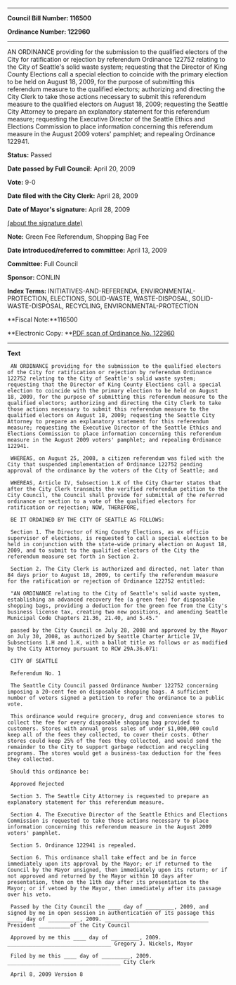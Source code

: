 

********

**Council Bill Number: 116500**
   
**Ordinance Number: 122960**
********

 AN ORDINANCE providing for the submission to the qualified electors of the City for ratification or rejection by referendum Ordinance 122752 relating to the City of Seattle's solid waste system; requesting that the Director of King County Elections call a special election to coincide with the primary election to be held on August 18, 2009, for the purpose of submitting this referendum measure to the qualified electors; authorizing and directing the City Clerk to take those actions necessary to submit this referendum measure to the qualified electors on August 18, 2009; requesting the Seattle City Attorney to prepare an explanatory statement for this referendum measure; requesting the Executive Director of the Seattle Ethics and Elections Commission to place information concerning this referendum measure in the August 2009 voters' pamphlet; and repealing Ordinance 122941.

**Status:** Passed
   
**Date passed by Full Council:** April 20, 2009
   
**Vote:** 9-0
   
**Date filed with the City Clerk:** April 28, 2009
   
**Date of Mayor's signature:** April 28, 2009
   
[(about the signature date)](/~public/approvaldate.htm)
   
   
**Note:** Green Fee Referendum, Shopping Bag Fee

   
**Date introduced/referred to committee:** April 13, 2009
   
**Committee:** Full Council
   
**Sponsor:** CONLIN
   
   
**Index Terms:** INITIATIVES-AND-REFERENDA, ENVIRONMENTAL-PROTECTION, ELECTIONS, SOLID-WASTE, WASTE-DISPOSAL, SOLID-WASTE-DISPOSAL, RECYCLING, ENVIRONMENTAL-PROTECTION

**Fiscal Note:**116500

**Electronic Copy: **[PDF scan of Ordinance No. 122960](/~archives/Ordinances/Ord_122960.pdf)

********

**Text**
   
```
 AN ORDINANCE providing for the submission to the qualified electors of the City for ratification or rejection by referendum Ordinance 122752 relating to the City of Seattle's solid waste system; requesting that the Director of King County Elections call a special election to coincide with the primary election to be held on August 18, 2009, for the purpose of submitting this referendum measure to the qualified electors; authorizing and directing the City Clerk to take those actions necessary to submit this referendum measure to the qualified electors on August 18, 2009; requesting the Seattle City Attorney to prepare an explanatory statement for this referendum measure; requesting the Executive Director of the Seattle Ethics and Elections Commission to place information concerning this referendum measure in the August 2009 voters' pamphlet; and repealing Ordinance 122941.

 WHEREAS, on August 25, 2008, a citizen referendum was filed with the City that suspended implementation of Ordinance 122752 pending approval of the ordinance by the voters of the City of Seattle; and

 WHEREAS, Article IV, Subsection 1.K of the City Charter states that after the City Clerk transmits the verified referendum petition to the City Council, the Council shall provide for submittal of the referred ordinance or section to a vote of the qualified electors for ratification or rejection; NOW, THEREFORE,

 BE IT ORDAINED BY THE CITY OF SEATTLE AS FOLLOWS:

 Section 1. The Director of King County Elections, as ex officio supervisor of elections, is requested to call a special election to be held in conjunction with the state-wide primary election on August 18, 2009, and to submit to the qualified electors of the City the referendum measure set forth in Section 2.

 Section 2. The City Clerk is authorized and directed, not later than 84 days prior to August 18, 2009, to certify the referendum measure for the ratification or rejection of Ordinance 122752 entitled:

 "AN ORDINANCE relating to the City of Seattle's solid waste system, establishing an advanced recovery fee (a green fee) for disposable shopping bags, providing a deduction for the green fee from the City's business license tax, creating two new positions, and amending Seattle Municipal Code Chapters 21.36, 21.40, and 5.45."

 passed by the City Council on July 28, 2008 and approved by the Mayor on July 30, 2008, as authorized by Seattle Charter Article IV, Subsections 1.H and 1.K, with a ballot title as follows or as modified by the City Attorney pursuant to RCW 29A.36.071:

 CITY OF SEATTLE

 Referendum No. 1

 The Seattle City Council passed Ordinance Number 122752 concerning imposing a 20-cent fee on disposable shopping bags. A sufficient number of voters signed a petition to refer the ordinance to a public vote.

 This ordinance would require grocery, drug and convenience stores to collect the fee for every disposable shopping bag provided to customers. Stores with annual gross sales of under $1,000,000 could keep all of the fees they collected, to cover their costs. Other stores could keep 25% of the fees they collected, and would send the remainder to the City to support garbage reduction and recycling programs. The stores would get a business-tax deduction for the fees they collected.

 Should this ordinance be:

 Approved Rejected

 Section 3. The Seattle City Attorney is requested to prepare an explanatory statement for this referendum measure.

 Section 4. The Executive Director of the Seattle Ethics and Elections Commission is requested to take those actions necessary to place information concerning this referendum measure in the August 2009 voters' pamphlet.

 Section 5. Ordinance 122941 is repealed.

 Section 6. This ordinance shall take effect and be in force immediately upon its approval by the Mayor; or if returned to the Council by the Mayor unsigned, then immediately upon its return; or if not approved and returned by the Mayor within 10 days after presentation, then on the 11th day after its presentation to the Mayor; or if vetoed by the Mayor, then immediately after its passage over his veto.

 Passed by the City Council the ____ day of _________, 2009, and signed by me in open session in authentication of its passage this _____ day of __________, 2009. _________________________________ President __________of the City Council

 Approved by me this ____ day of _________, 2009. _________________________________ Gregory J. Nickels, Mayor

 Filed by me this ____ day of _________, 2009. ____________________________________ City Clerk

 April 8, 2009 Version 8

```
